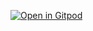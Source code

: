 [![Open in Gitpod](https://gitpod.io/button/open-in-gitpod.svg)](https://gitpod.io/#https://github.com/<org>/<repo>)
